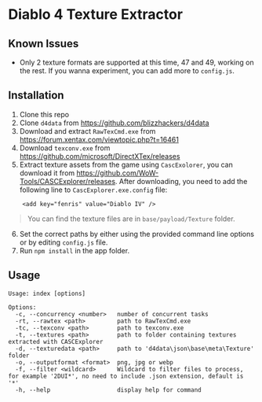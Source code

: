 # Diablo 4 Texture Extractor

## Known Issues

- Only 2 texture formats are supported at this time, 47 and 49, working on the rest. If you wanna experiment, you can add more to `config.js`.

## Installation

1. Clone this repo
2. Clone `d4data` from https://github.com/blizzhackers/d4data
3. Download and extract `RawTexCmd.exe` from https://forum.xentax.com/viewtopic.php?t=16461
4. Download `texconv.exe` from https://github.com/microsoft/DirectXTex/releases
5. Extract texture assets from the game using `CascExolorer`, you can download it from https://github.com/WoW-Tools/CASCExplorer/releases. After downloading, you need to add the following line to `CascExplorer.exe.config` file:

```
    <add key="fenris" value="Diablo IV" />
```

> You can find the texture files are in `base/payload/Texture` folder.

6. Set the correct paths by either using the provided command line options or by editing `config.js` file.
7. Run `npm install` in the app folder.


## Usage

```
Usage: index [options]

Options:
  -c, --concurrency <number>   number of concurrent tasks
  -rt, --rawtex <path>         path to RawTexCmd.exe
  -tc, --texconv <path>        path to texconv.exe
  -t, --textures <path>        path to folder containing textures extracted with CASCExplorer
  -d, --texturedata <path>     path to 'd4data\json\base\meta\Texture' folder
  -o, --outputformat <format>  png, jpg or webp
  -f, --filter <wildcard>      Wildcard to filter files to process, for example '2DUI*', no need to include .json extension, default is '*'
  -h, --help                   display help for command
```